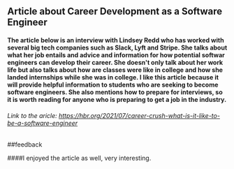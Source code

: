 ## Article about Career Development as a Software Engineer

#### The article below is an interview with Lindsey Redd who has worked with several big tech companies such as Slack, Lyft and Stripe. She talks about what her job entails and advice and information for how potential softwar engineers can develop their career. She doesn't only talk about her work life but also talks about how are classes were like in college and how she landed internships while she was in college. I like this article because it will provide helpful information to students who are seeking to become software engineers. She also mentions how to prepare for interviews, so it is worth reading for anyone who is preparing to get a job in the industry. 
###### Link to the aricle: https://hbr.org/2021/07/career-crush-what-is-it-like-to-be-a-software-engineer


##feedback 

####I enjoyed the article as well, very interesting. 
